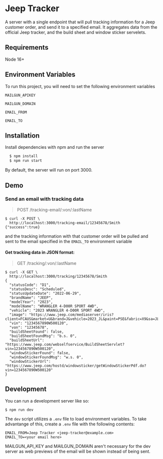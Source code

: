 # Jeep Tracker

A server with a single endpoint that will pull tracking information for a Jeep customer order, and send it to a specified email. It aggregates data from the official Jeep tracker, and the build sheet and window sticker servelets.

## Requirements

Node 16+

## Environment Variables

To run this project, you will need to set the following environment variables

`MAILGUN_APIKEY`

`MAILGUN_DOMAIN`

`EMAIL_FROM`

`EMAIL_TO`

## Installation

Install dependencies with npm and run the server

```bash
  $ npm install
  $ npm run start
```

By default, the server will run on port 3000.

## Demo

### Send an email with tracking data

> POST /tracking-email/:von/:lastName

```
$ curl -X POST \
  http://localhost:3000/tracking-email/12345678/Smith
{"success":true}
```

and the tracking information with that customer order will be pulled and sent to the email specified in the `EMAIL_TO` environment variable

#### Get tracking data in JSON format:

> GET /tracking/:von/:lastName

```
$ curl -X GET \
  http://localhost:3000/tracking/12345678/Smith
{
  "statusCode": "D1",
  "statusDesc": "Scheduled",
  "statusUpdateDate": "2022-06-29",
  "brandName": "JEEP",
  "modelYear": "2023",
  "modelName": "WRANGLER 4-D00R SPORT 4WD",
  "vehicle": "2023 WRANGLER 4-D00R SPORT 4WD",
  "image": "https://www.jeep.com/mediaserver/iris?client=FCAUS&market=U&brand=J&vehicle=2023_JL&paint=PSE&fabric=X9&sa=JLJL74,2TW,23W,3V1,4AJ,4EA,4H4,4NU,4UQ,573,5N6,875P,894P,AAN,ACBP,ADAP,AJ1,BC1P,CS2P,CWAP,DBB,DEM,DSAP,ERC,GCDP,GFAP,GNCP,GTBP,GXDP,GXMP,HABP,HT1,JAJP,JHBP,JJ2P,JLPP,JMAP,JPHP,JPYP,LAYP,LMGP,LNVP,LPXP,LSAP,MBCP,MBUP,MDAP,MEFP,MS3P,MT6P,MW7P,NAS,NHAP,NZBP,R08P,RAA,RF5P,RF7P,RFJP,RFPP,RSDP,RTFP,SCJP,ST8P,TTPP,TZBP,WJPP,WLZ,X9BP,X9HP,XAAP,XANP,XHZP,XJGP,XRBP,YGN,ZBCP,ZBUP,ZPDP,ZPVP&pov=fronthero&width=714&height=300&bkgnd=transparent&resp=png",
  "vin": "1234567890W500120",
  "von": "12345678",
  "buildSheetFound": false,
  "buildSheetFoundMsg": "b.s. 0",
  "buildSheetUrl": "https://www.jeep.com/webselfservice/BuildSheetServlet?vin=1234567890W500120",
  "windowStickerFound": false,
  "windowStickerFoundMsg": "w.s. 0",
  "windowStickerUrl": "https://www.jeep.com/hostd/windowsticker/getWindowStickerPdf.do?vin=1234567890W500120"
}
```

## Development

You can run a development server like so:

```
$ npm run dev
```

The `dev` script utilizes a `.env` file to load environment variables. To take advantange of this, create a `.env` file with the following contents:

```
EMAIL_FROM=Jeep Tracker <jeep-tracker@example.com>
EMAIL_TO=<your email here>
```

MAILGUN_API_KEY and MAILGUN_DOMAIN aren't necessary for the dev server as web previews of the email will be shown instead of being sent.
